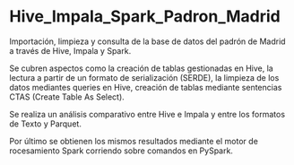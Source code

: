 # Hive_Impala_Spark_Padron_Madrid

Importación, limpieza y consulta de la base de datos del padrón de Madrid a través de Hive, Impala y Spark.

Se cubren aspectos como la creación de tablas gestionadas en Hive, la lectura a partir de un formato de serialización (SERDE), la limpieza de los datos mediantes queries en Hive, creación de tablas mediante sentencias CTAS (Create Table As Select).

Se realiza un análisis comparativo entre Hive e Impala y entre los formatos de Texto y Parquet.

Por último se obtienen los mismos resultados mediante el motor de rocesamiento Spark corriendo sobre comandos en PySpark.
